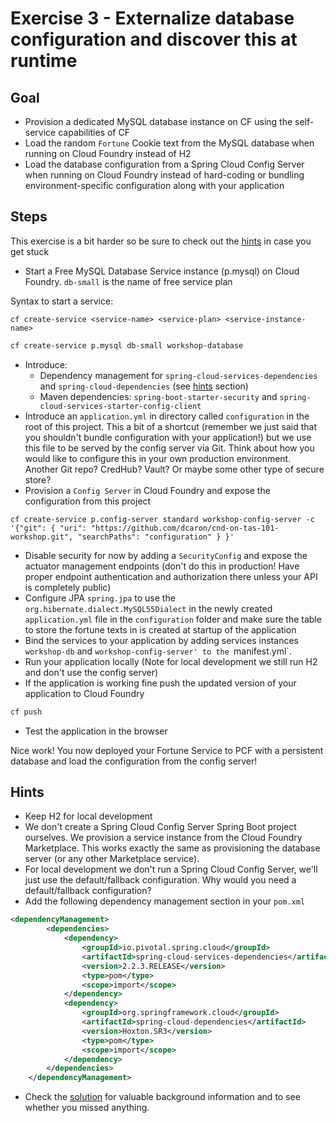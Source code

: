 # Exercise 3 - Externalize database configuration and discover this at runtime 

## Goal
 
* Provision a dedicated MySQL database instance on CF using the self-service capabilities of CF 
* Load the random `Fortune` Cookie text from the MySQL database when running on Cloud Foundry instead of H2
* Load the database configuration from a Spring Cloud Config Server when running on Cloud Foundry instead of hard-coding or bundling environment-specific configuration along with your application

## Steps

This exercise is a bit harder so be sure to check out the [hints](#hints) in case you get stuck

* Start a Free MySQL Database Service instance (p.mysql) on Cloud Foundry. `db-small` is the name of free service plan

Syntax to start a service:

```
cf create-service <service-name> <service-plan> <service-instance-name>
```

```bash
cf create-service p.mysql db-small workshop-database
```

* Introduce:
  * Dependency management for `spring-cloud-services-dependencies` and `spring-cloud-dependencies` (see [hints](#hints) section)
  * Maven dependencies: `spring-boot-starter-security` and `spring-cloud-services-starter-config-client` 
* Introduce an `application.yml` in directory called `configuration` in the root of this project. This a bit of a shortcut (remember we just said that you shouldn't bundle configuration with your application!) but we use this file to be served by the config server via Git. Think about how you would like to configure this in your own production environment. Another Git repo? CredHub? Vault? Or maybe some other type of secure store?
* Provision a `Config Server` in Cloud Foundry and expose the configuration from this project

```
cf create-service p.config-server standard workshop-config-server -c '{"git": { "uri": "https://github.com/dcaron/cnd-on-tas-101-workshop.git", "searchPaths": "configuration" } }'
```

* Disable security for now by adding a `SecurityConfig` and expose the actuator management endpoints (don't do this in production! Have proper endpoint authentication and authorization there unless your API is completely public)
* Configure JPA `spring.jpa` to use the `org.hibernate.dialect.MySQL55Dialect` in the newly created `application.yml` file in the `configuration` folder and make sure the table to store the fortune texts in is created at startup of the application 
* Bind the services to your application by adding services instances `workshop-db` and `workshop-config-server' to the `manifest.yml`. 
* Run your application locally (Note for local development we still run H2 and don't use the config server)
* If the application is working fine push the updated version of your application to Cloud Foundry

```bash
cf push 
``` 

* Test the application in the browser

Nice work! You now deployed your Fortune Service to PCF with a persistent database and load the configuration from the config server!

## Hints

* Keep H2 for local development
* We don't create a Spring Cloud Config Server Spring Boot project ourselves. We provision a service instance from the Cloud Foundry Marketplace. This works exactly the same as provisioning the database server (or any other Marketplace service).
* For local development we don't run a Spring Cloud Config Server, we'll just use the default/fallback configuration. Why would you need a default/fallback configuration?
* Add the following dependency management section in your `pom.xml`

```xml
<dependencyManagement>
		<dependencies>
			<dependency>
				<groupId>io.pivotal.spring.cloud</groupId>
				<artifactId>spring-cloud-services-dependencies</artifactId>
				<version>2.2.3.RELEASE</version>
				<type>pom</type>
				<scope>import</scope>
			</dependency>
			<dependency>
				<groupId>org.springframework.cloud</groupId>
				<artifactId>spring-cloud-dependencies</artifactId>
				<version>Hoxton.SR3</version>
				<type>pom</type>
				<scope>import</scope>
			</dependency>
		</dependencies>
	</dependencyManagement>
```
* Check the [solution](exercise-3-solution.md) for valuable background information and to see whether you missed anything.